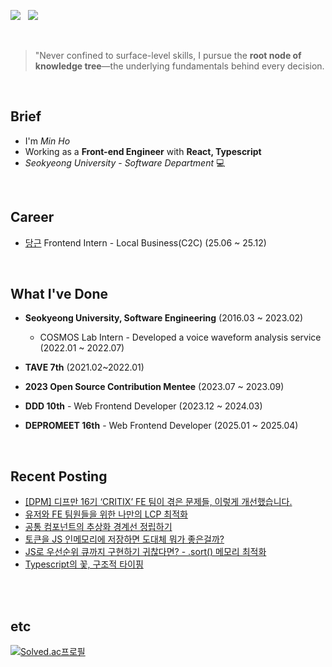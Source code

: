 <a href="mailto:sunrise9612@gmail.com"><img src="https://img.shields.io/badge/Gmail-EA4335?style=for-the-badge&logo=Gmail&logoColor=white" /></a>  &nbsp; 
 <a href="https://velog.io/@minh0518/series/deepdive" target="_blank"><img src="https://img.shields.io/badge/Velog-20C997?style=for-the-badge&logo=Velog&logoColor=white" /></a>

<br >


> "Never confined to surface-level skills, I pursue the **root node of knowledge tree**—the underlying fundamentals behind every decision.



<br >
 
## Brief

- I'm *Min Ho*
- Working as a **Front-end Engineer** with **React, Typescript**
- *Seokyeong University* - *Software Department* 💻
 

<br />


## Career

- [당근](https://about.daangn.com/) Frontend Intern - Local Business(C2C) (25.06 ~ 25.12)

<br />

## What I've Done

- **Seokyeong University, Software Engineering** (2016.03 ~ 2023.02) <br />
  - COSMOS Lab Intern -  Developed a voice waveform analysis service (2022.01 ~ 2022.07) <br />
  
- **TAVE 7th** (2021.02~2022.01) <br />
     
- **2023 Open Source Contribution Mentee** (2023.07 ~ 2023.09) <br />

- **DDD 10th** - Web Frontend Developer (2023.12 ~ 2024.03) <br />

- **DEPROMEET 16th** - Web Frontend Developer (2025.01 ~ 2025.04) <br />


<br />

## Recent Posting

- [[DPM] 디프만 16기 ‘CRITIX’ FE 팀이 겪은 문제들, 이렇게 개선했습니다.](https://medium.com/@dpm1piece/dpm-%EB%94%94%ED%94%84%EB%A7%8C-16%EA%B8%B0-critix-fe-%ED%8C%80%EC%9D%B4-%EA%B2%AA%EC%9D%80-%EB%AC%B8%EC%A0%9C%EB%93%A4-%EC%9D%B4%EB%A0%87%EA%B2%8C-%EA%B0%9C%EC%84%A0%ED%96%88%EC%8A%B5%EB%8B%88%EB%8B%A4-59fdfd008ab2)
- [유저와 FE 팀원들을 위한 나만의 LCP 최적화](https://velog.io/@minh0518/%EC%82%AC%EC%9A%A9%EC%9E%90%EC%99%80-%EA%B0%9C%EB%B0%9C-%ED%8C%80%EC%9B%90%EB%93%A4%EC%9D%84-%EC%9C%84%ED%95%9C-%EB%82%98%EB%A7%8C%EC%9D%98-LCP-%EC%B5%9C%EC%A0%81%ED%99%94)
- [공통 컴포넌트의 추상화 경계선 정립하기](https://velog.io/@minh0518/%EA%B3%B5%ED%86%B5-%EC%BB%B4%ED%8F%AC%EB%84%8C%ED%8A%B8%EC%9D%98-%EA%B2%BD%EA%B3%84%EC%84%A0-%EC%A0%95%EB%A6%BD%ED%95%98%EA%B8%B0)
- [토큰을 JS 인메모리에 저장하면 도대체 뭐가 좋은걸까?](https://velog.io/@minh0518/%EB%8F%84%EB%8C%80%EC%B2%B4-%ED%86%A0%ED%81%B0%EC%9D%84-%EB%B8%8C%EB%9D%BC%EC%9A%B0%EC%A0%80-%EC%96%B4%EB%94%94%EC%97%90-%EB%B3%B4%EA%B4%80%ED%95%B4%EC%95%BC-%ED%95%A0%EA%B9%8C)
- [JS로 우선순위 큐까지 구현하기 귀찮다면? - .sort() 메모리 최적화](https://velog.io/@minh0518/JS%EB%A1%9C-%EC%9A%B0%EC%84%A0%EC%88%9C%EC%9C%84-%ED%81%90%EA%B9%8C%EC%A7%80-%EA%B5%AC%ED%98%84%ED%95%98%EA%B8%B0-%EA%B7%80%EC%B0%AE%EB%8B%A4)
- [Typescript의 꽃, 구조적 타이핑](https://velog.io/@minh0518/Typescript%EC%9D%98-%EA%BD%83-%EA%B5%AC%EC%A1%B0%EC%A0%81-%ED%83%80%EC%9D%B4%ED%95%91)

<br />
<br />

## etc

[![Solved.ac프로필](http://mazassumnida.wtf/api/v2/generate_badge?boj=minh0518)](https://solved.ac/minh0518)

<br />
<br />
